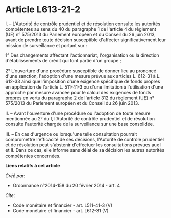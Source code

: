 # Article L613-21-2

I. – L'Autorité de contrôle prudentiel et de résolution consulte les autorités compétentes au sens du 40 du paragraphe 1 de
l'article 4 du règlement (UE) n° 575/2013 du Parlement européen et du Conseil du 26 juin 2013, avant de prendre toute
décision susceptible d'affecter significativement leur mission de surveillance et portant sur :

1° Des changements affectant l'actionnariat, l'organisation ou la direction d'établissements de crédit qui font partie d'un
groupe ;

2° L'ouverture d'une procédure susceptible de donner lieu au prononcé d'une sanction, l'adoption d'une mesure prévue aux
articles L. 612-31 à L. 612-33 ainsi que l'imposition d'une exigence spécifique de fonds propres en application de l'article
L. 511-41-3 ou d'une limitation à l'utilisation d'une approche par mesure avancée pour le calcul des exigences de fonds
propres en vertu du paragraphe 2 de l'article 312 du règlement (UE) n° 575/2013 du Parlement européen et du Conseil du 26
juin 2013.

II. – Avant l'ouverture d'une procédure ou l'adoption de toute mesure mentionnée au 2° du I, l'Autorité de contrôle
prudentiel et de résolution consulte l'autorité chargée de la surveillance sur une base consolidée.

III. – En cas d'urgence ou lorsqu'une telle consultation pourrait compromettre l'efficacité de ses décisions, l'Autorité de
contrôle prudentiel et de résolution peut s'abstenir d'effectuer les consultations prévues aux I et II. Dans ce cas, elle
informe sans délai de sa décision les autres autorités compétentes concernées.

**Liens relatifs à cet article**

_Créé par_:

  - Ordonnance n°2014-158 du 20 février 2014 - art. 4

_Cite_:

  - Code monétaire et financier - art. L511-41-3 (V)
  - Code monétaire et financier - art. L612-31 (V)
